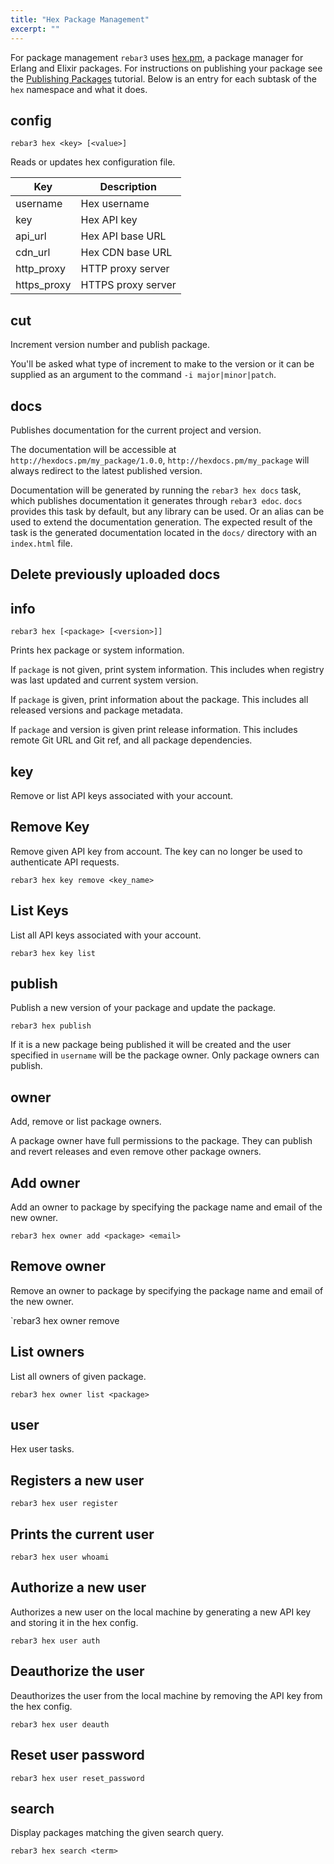 ```yaml
---
title: "Hex Package Management"
excerpt: ""
---
```


For package management `rebar3` uses [hex.pm](http://hex.pm), a package manager for Erlang and Elixir packages. For instructions on publishing your package see the [Publishing Packages](doc:publishing-packages) tutorial. Below is an entry for each subtask of the `hex` namespace and what it does.

## config 

`rebar3 hex <key> [<value>]`

Reads or updates hex configuration file.

| Key         | Description        |
| ----------- | ------------------ |
| username    | Hex username       |
| key         | Hex API key        |
| api_url     | Hex API base URL   |
| cdn_url     | Hex CDN base URL   |
| http_proxy  | HTTP proxy server  |
| https_proxy | HTTPS proxy server |

## cut

Increment version number and publish package.



You'll be asked what type of increment to make to the version or it can be supplied as an argument to the command `-i major|minor|patch`.

## docs

Publishes documentation for the current project and version.



The documentation will be accessible at `http://hexdocs.pm/my_package/1.0.0`, `http://hexdocs.pm/my_package` will always redirect to the latest published version.



Documentation will be generated by running the `rebar3 hex docs` task, which publishes documentation it generates through `rebar3 edoc`. `docs` provides this task by default, but any library can be used. Or an alias can be used to extend the documentation generation. The expected result of the task is the generated documentation located in the `docs/` directory with an `index.html` file.



## Delete previously uploaded docs



## info 

`rebar3 hex [<package> [<version>]]`

Prints hex package or system information.



If `package` is not given, print system information. This includes when registry was last updated and current system version.



If `package` is given, print information about the package. This includes all released versions and package metadata.



If `package` and version is given print release information. This includes remote Git URL and Git ref, and all package dependencies.

## key

Remove or list API keys associated with your account.



## Remove Key



Remove given API key from account. The key can no longer be used to authenticate API requests.



`rebar3 hex key remove <key_name>`



## List Keys



List all API keys associated with your account.



`rebar3 hex key list`

## publish

Publish a new version of your package and update the package.



`rebar3 hex publish`



If it is a new package being published it will be created and the user specified in `username` will be the package owner. Only package owners can publish.



## owner

Add, remove or list package owners.



A package owner have full permissions to the package. They can publish and revert releases and even remove other package owners.



## Add owner



Add an owner to package by specifying the package name and email of the new owner.



`rebar3 hex owner add <package> <email>`



## Remove owner



Remove an owner to package by specifying the package name and email of the new owner.



`rebar3 hex owner remove <package> <email>



## List owners



List all owners of given package.



`rebar3 hex owner list <package>`

## user

Hex user tasks.



## Registers a new user



`rebar3 hex user register`



## Prints the current user



`rebar3 hex user whoami`



## Authorize a new user



Authorizes a new user on the local machine by generating a new API key and storing it in the hex config.



`rebar3 hex user auth`



## Deauthorize the user



Deauthorizes the user from the local machine by removing the API key from the hex config.



`rebar3 hex user deauth`



## Reset user password



`rebar3 hex user reset_password`

## search

Display packages matching the given search query.



`rebar3 hex search <term>`
